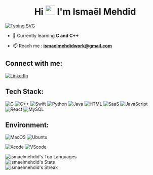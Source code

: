 <h1 align="center">Hi <img src="https://raw.githubusercontent.com/MartinHeinz/MartinHeinz/master/wave.gif" width="30px"> I'm Ismaël Mehdid</h1>
<a href="https://git.io/typing-svg"><img src="https://readme-typing-svg.demolab.com?font=&weight=700&pause=1000&color=F7F7F7&random=false&width=800&lines=I+am+a+software+engineering+student+!" alt="Typing SVG" /></a>

- 🌱 Currently learning **C and C++**

- 📫 Reach me : **ismaelmehdidwork@gmail.com**

## Connect with me:
[![LinkedIn](https://img.shields.io/badge/LinkedIn-%230077B5.svg?logo=linkedin&logoColor=white)](https://www.linkedin.com/in/isma%C3%ABl-mehdid-742711203/)

## Tech Stack:
![C](https://img.shields.io/badge/c-%2300599C.svg?style=for-the-badge&logo=c&logoColor=white)
![C++](https://img.shields.io/badge/c++-%2300599C.svg?style=for-the-badge&logo=c%2B%2B&logoColor=white)
![Swift](https://img.shields.io/badge/Swift-FA7343?style=for-the-badge&logo=swift&logoColor=white)
![Python](https://img.shields.io/badge/Python-14354C?style=for-the-badge&logo=python&logoColor=white)
![Java](https://img.shields.io/badge/java-%23ED8B00.svg?style=for-the-badge&logo=openjdk&logoColor=white)
![HTML](https://img.shields.io/badge/HTML-239120?style=for-the-badge&logo=html5&logoColor=white)
![SaaS](https://img.shields.io/badge/Sass-CC6699?style=for-the-badge&logo=sass&logoColor=white)
![JavaScript](https://img.shields.io/badge/JavaScript-F7DF1E?style=for-the-badge&logo=javascript&logoColor=black)
![React](https://img.shields.io/badge/React-20232A?style=for-the-badge&logo=react&logoColor=61DAFB)
![MySQL](https://img.shields.io/badge/mysql-%2300000f.svg?style=for-the-badge&logo=mysql&logoColor=white)

## Environment:
![MacOS](https://img.shields.io/badge/mac%20os-000000?style=for-the-badge&logo=apple&logoColor=white)
![Ubuntu](https://img.shields.io/badge/Ubuntu-E95420?style=for-the-badge&logo=ubuntu&logoColor=white)

![Xcode](https://img.shields.io/badge/Xcode-007ACC?style=for-the-badge&logo=Xcode&logoColor=white)
![VScode](https://img.shields.io/badge/Visual_Studio_Code-0078D4?style=for-the-badge&logo=visual%20studio%20code&logoColor=white)


![ismaelmehdid's Top Languages](https://github-readme-stats.vercel.app/api/top-langs/?username=ismaelmehdid&theme=dark&show_icons=true&hide_border=true&layout=compact) <br>
![ismaelmehdid's Stats](https://github-readme-stats.vercel.app/api?username=ismaelmehdid&theme=dark&show_icons=true&hide_border=true&count_private=true)<br>
![ismaelmehdid's Streak](https://github-readme-streak-stats.herokuapp.com/?user=ismaelmehdid&theme=dark&hide_border=true)<br>
